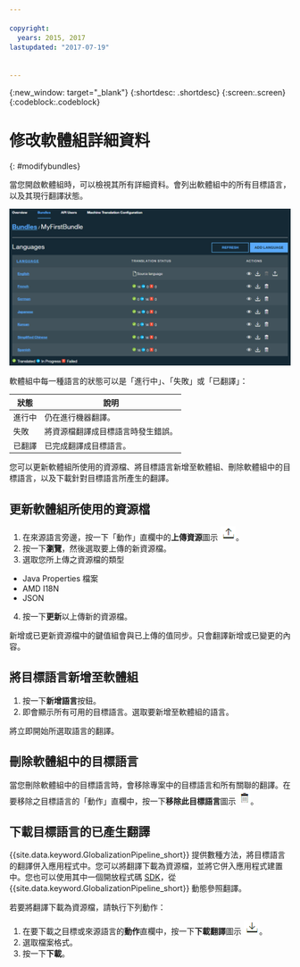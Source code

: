 ```yaml
---

copyright:
  years: 2015, 2017
lastupdated: "2017-07-19"


---
```


{:new_window: target="_blank"}
{:shortdesc: .shortdesc}
{:screen:.screen}
{:codeblock:.codeblock}

# 修改軟體組詳細資料
{: #modifybundles}

當您開啟軟體組時，可以檢視其所有詳細資料。會列出軟體組中的所有目標語言，以及其現行翻譯狀態。

![軟體組詳細資料頁面顯示軟體組及其翻譯的相關資訊。](images/bundleDetails.png)

軟體組中每一種語言的狀態可以是「進行中」、「失敗」或「已翻譯」：

| 狀態| 說明|
|--------|-------------|
| 進行中| 仍在進行機器翻譯。|
| 失敗| 將資源檔翻譯成目標語言時發生錯誤。|
| 已翻譯| 已完成翻譯成目標語言。|

您可以更新軟體組所使用的資源檔、將目標語言新增至軟體組、刪除軟體組中的目標語言，以及下載針對目標語言所產生的翻譯。

## 更新軟體組所使用的資源檔

1. 在來源語言旁邊，按一下「動作」直欄中的**上傳資源**圖示 ![選取此圖示以上傳新的資源檔](images/uploadIcon.png)。
2. 按一下**瀏覽**，然後選取要上傳的新資源檔。
3. 選取您所上傳之資源檔的類型
 * Java Properties 檔案
 * AMD I18N
 * JSON
4. 按一下**更新**以上傳新的資源檔。

新增或已更新資源檔中的鍵值組會與已上傳的值同步。只會翻譯新增或已變更的內容。

## 將目標語言新增至軟體組

1. 按一下**新增語言**按鈕。
2. 即會顯示所有可用的目標語言。選取要新增至軟體組的語言。

將立即開始所選取語言的翻譯。

## 刪除軟體組中的目標語言

當您刪除軟體組中的目標語言時，會移除專案中的目標語言和所有關聯的翻譯。在要移除之目標語言的「動作」直欄中，按一下**移除此目標語言**圖示 ![選取「移除此目標語言」的垃圾筒圖示](images/trashIcon.png)。

## 下載目標語言的已產生翻譯

{{site.data.keyword.GlobalizationPipeline_short}} 提供數種方法，將目標語言的翻譯併入應用程式中。您可以將翻譯下載為資源檔，並將它併入應用程式建置中。您也可以使用其中一個開放程式碼 [SDK](https://github.com/IBM-Bluemix/gp-common)，從 {{site.data.keyword.GlobalizationPipeline_short}} 動態參照翻譯。 

<!-- For information on {{site.data.keyword.GlobalizationPipeline_full}} SDKs, see <link>. -->

若要將翻譯下載為資源檔，請執行下列動作： 

1. 在要下載之目標或來源語言的**動作**直欄中，按一下**下載翻譯**圖示 ![選取「下載」圖示來下載目標語言的來源索引鍵或翻譯](images/downloadIcon.png)。
2. 選取檔案格式。
3. 按一下**下載**。
